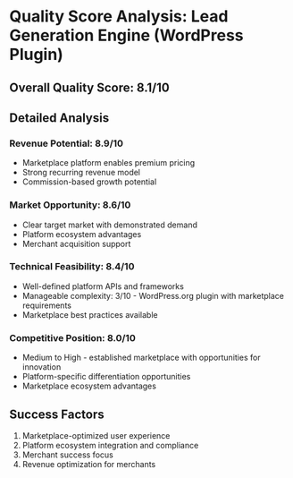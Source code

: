 # Quality Score Analysis: Lead Generation Engine (WordPress Plugin)

## Overall Quality Score: 8.1/10

## Detailed Analysis

### Revenue Potential: 8.9/10
- Marketplace platform enables premium pricing
- Strong recurring revenue model
- Commission-based growth potential

### Market Opportunity: 8.6/10
- Clear target market with demonstrated demand
- Platform ecosystem advantages
- Merchant acquisition support

### Technical Feasibility: 8.4/10
- Well-defined platform APIs and frameworks
- Manageable complexity: 3/10 - WordPress.org plugin with marketplace requirements
- Marketplace best practices available

### Competitive Position: 8.0/10
- Medium to High - established marketplace with opportunities for innovation
- Platform-specific differentiation opportunities
- Marketplace ecosystem advantages

## Success Factors
1. Marketplace-optimized user experience
2. Platform ecosystem integration and compliance
3. Merchant success focus
4. Revenue optimization for merchants
